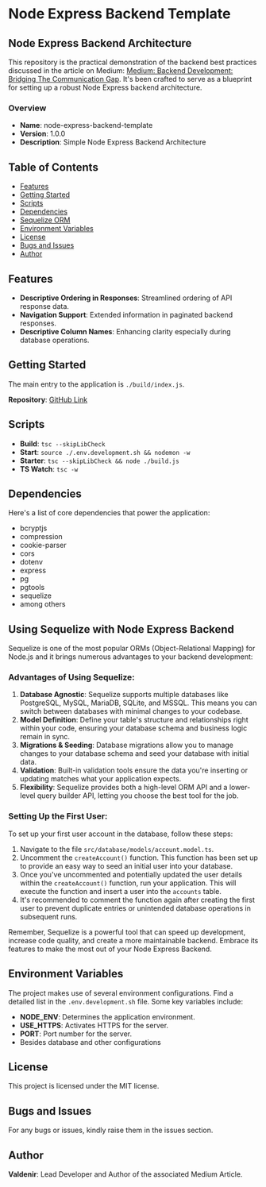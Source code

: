 # Node Express Backend Template

## Node Express Backend Architecture

This repository is the practical demonstration of the backend best practices discussed in the article on Medium:  [Medium: Backend Development: Bridging The Communication Gap](https://github.com/Kedon/node-express-backend-template). It's been crafted to serve as a blueprint for setting up a robust Node Express backend architecture.

### Overview

- **Name**: node-express-backend-template
- **Version**: 1.0.0
- **Description**: Simple Node Express Backend Architecture

## Table of Contents
- [Features](#features)
- [Getting Started](#getting-started)
- [Scripts](#scripts)
- [Dependencies](#dependencies)
- [Sequelize ORM](#using-sequelize-with-node-express-backend)
- [Environment Variables](#environment-variables)
- [License](#license)
- [Bugs and Issues](#bugs-and-issues)
- [Author](#author)

## Features
- **Descriptive Ordering in Responses**: Streamlined ordering of API response data.
- **Navigation Support**: Extended information in paginated backend responses.
- **Descriptive Column Names**: Enhancing clarity especially during database operations.

## Getting Started
The main entry to the application is `./build/index.js`.

**Repository**: [GitHub Link](https://github.com/Kedon/node-express-backend-template)

## Scripts
- **Build**: `tsc --skipLibCheck`
- **Start**: `source ./.env.development.sh && nodemon -w`
- **Starter**: `tsc --skipLibCheck && node ./build.js`
- **TS Watch**: `tsc -w`

## Dependencies
Here's a list of core dependencies that power the application:
- bcryptjs
- compression
- cookie-parser
- cors
- dotenv
- express
- pg
- pgtools
- sequelize
- among others

## Using Sequelize with Node Express Backend

Sequelize is one of the most popular ORMs (Object-Relational Mapping) for Node.js and it brings numerous advantages to your backend development:

### Advantages of Using Sequelize:
1. **Database Agnostic**: Sequelize supports multiple databases like PostgreSQL, MySQL, MariaDB, SQLite, and MSSQL. This means you can switch between databases with minimal changes to your codebase.
2. **Model Definition**: Define your table's structure and relationships right within your code, ensuring your database schema and business logic remain in sync.
3. **Migrations & Seeding**: Database migrations allow you to manage changes to your database schema and seed your database with initial data.
4. **Validation**: Built-in validation tools ensure the data you're inserting or updating matches what your application expects.
5. **Flexibility**: Sequelize provides both a high-level ORM API and a lower-level query builder API, letting you choose the best tool for the job.

### Setting Up the First User:

To set up your first user account in the database, follow these steps:

1. Navigate to the file `src/database/models/account.model.ts`.
2. Uncomment the `createAccount()` function. This function has been set up to provide an easy way to seed an initial user into your database.
3. Once you've uncommented and potentially updated the user details within the `createAccount()` function, run your application. This will execute the function and insert a user into the `accounts` table.
4. It's recommended to comment the function again after creating the first user to prevent duplicate entries or unintended database operations in subsequent runs.

Remember, Sequelize is a powerful tool that can speed up development, increase code quality, and create a more maintainable backend. Embrace its features to make the most out of your Node Express Backend.

## Environment Variables
The project makes use of several environment configurations. Find a detailed list in the `.env.development.sh` file. Some key variables include:
- **NODE_ENV**: Determines the application environment.
- **USE_HTTPS**: Activates HTTPS for the server.
- **PORT**: Port number for the server.
- Besides database and other configurations

## License
This project is licensed under the MIT license.

## Bugs and Issues
For any bugs or issues, kindly raise them in the issues section.

## Author
**Valdenir**: Lead Developer and Author of the associated Medium Article.
